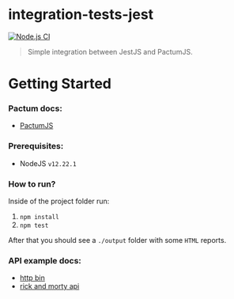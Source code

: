 # integration-tests-jest

[![Node.js CI](https://github.com/maiconalano/integration-test-jest/actions/workflows/node.js.yml/badge.svg?branch=main&event=status)](https://github.com/maiconalano/integration-test-jest/actions/workflows/node.js.yml)

> Simple integration between JestJS and PactumJS.

# Getting Started

### Pactum docs:
 - [PactumJS](https://pactumjs.github.io/api/api/table-of-contents.html)

### Prerequisites:
 - NodeJS `v12.22.1`

### How to run?

Inside of the project folder run:

 1. `npm install`
 1. `npm test`

After that you should see a `./output` folder with some `HTML` reports.

### API example docs:
 - [http bin](http://httpbin.org/)
 - [rick and morty api](https://rickandmortyapi.com/documentation/#rest)
